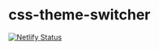 # css-theme-switcher
[![Netlify Status](https://api.netlify.com/api/v1/badges/72990b7e-51de-4676-89f5-93e757a8365d/deploy-status)](https://app.netlify.com/sites/romantic-kare-b57e3f/deploys)
